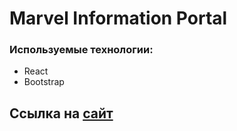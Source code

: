 # Marvel Information Portal

### Используемые технологии:

- React
- Bootstrap

## Ссылка на [сайт](https://marvelinformationportal.herokuapp.com/)
